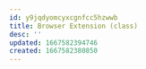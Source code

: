 ```yaml
---
id: y9jqdyomcyxcgnfcc5hzwwb
title: Browser Extension (class)
desc: ''
updated: 1667582394746
created: 1667582380850
---
```

